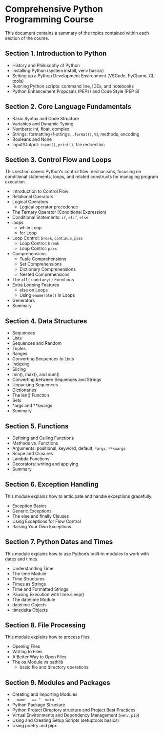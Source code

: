 # Comprehensive Python Programming Course

This document contains a summary of the topics contained within each section of the course.

## Section 1. Introduction to Python
- History and Philosophy of Python
- Installing Python (system install, venv basics)
- Setting up a Python Development Environment (VSCode, PyCharm, CLI tools)
- Running Python scripts: command line, IDEs, and notebooks
- Python Enhancement Proposals (PEPs) and Code Style (PEP 8)

## Section 2. Core Language Fundamentals

- Basic Syntax and Code Structure
- Variables and Dynamic Typing
- Numbers: int, float, complex
- Strings: formatting (f-strings, `.format()`, `%`), methods, encoding
- Booleans and None
- Input/Output: `input()`, `print()`, file redirection

## Section 3. Control Flow and Loops

This section covers Python's control flow mechanisms, focusing on conditional statements, loops, and related constructs for managing program execution.

- Introduction to Control Flow
- Relational Operators
- Logical Operators
    - Logical operator precedence
- The Ternary Operator (Conditional Expression)
- Conditional Statements: `if`, `elif`, `else`
- loops
    - while Loop
    - for Loop
- Loop Control: `break`, `continue`, `pass`
    - Loop Control: `break`
    - Loop Control: `pass`
- Comprehensions
    - Tuple Comprehensions
    - Set Comprehensions
    - Dictionary Comprehensions
    - Nested Comprehensions
- The `all()` and `any()` Functions
- Extra Looping Features
    - else on Loops
    - Using `enumerate()` in Loops
- Generators
- Summary
  
## Section 4. Data Structures

- Sequences
- Lists
- Sequences and Random
- Tuples
- Ranges
- Converting Sequences to Lists
- Indexing
- Slicing
- min(), max(), and sum()
- Converting between Sequences and Strings
- Unpacking Sequences
- Dictionaries
- The len() Function
- Sets
- *args and **kwargs
- Summary

## Section 5. Functions
- Defining and Calling Functions
- Methods vs. Functions
- Arguments: positional, keyword, default, `*args`, `**kwargs`
- Scope and Closures
- Lambda Functions
- Decorators: writing and applying
- Summary


## Section 6. Exception Handling
This module explains how to anticipate and handle exceptions gracefully.

- Exception Basics
- Generic Exceptions
- The else and finally Clauses
- Using Exceptions for Flow Control
- Raising Your Own Exceptions

## Section 7. Python Dates and Times

This module explains how to use Python’s built-in modules to work with dates and times.

- Understanding Time
- The time Module
- Time Structures
- Times as Strings
- Time and Formatted Strings
- Pausing Execution with time.sleep()
- The datetime Module
- datetime Objects
- timedelta Objects


## Section 8. File Processing

This module explains how to process files.

- Opening Files
- Writing to Files
- A Better Way to Open Files
- The os Module vs pathlib
  - basic file and directory operations

## Section 9. Modules and Packages
- Creating and Importing Modules
- `__name__ == "__main__"`
- Python Package Structure
- Python Project Directory structure and Project Best Practices 
- Virtual Environments and Dependency Management (`venv`, `pip`)
- Using and Creating Setup Scripts (setuptools basics)
- Using poetry and pipx

